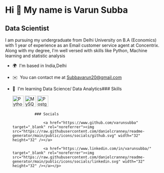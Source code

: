 Hi 👋 My name is Varun Subba
============================

Data Scientist
--------------

I am pursuing my undergraduate from Delhi University on B.A (Economics) with 1 year of experience as an Email customer service agent at Concentrix. Along with my degree, I'm well versed with skills like Python, Machine learning and statistic analysis

*   🌍  I'm based in India,Delhi
*   ✉️  You can contact me at [Subbavarun20@gmail.com](mailto:Subbavarun20@gmail.com)
*   🧠  I'm learning Data Science/ Data Analytics### Skills<p align="left">
                                <a href="https://www.python.org/" target="_blank" rel="noreferrer"><img src="https://raw.githubusercontent.com/danielcranney/readme-generator/main/public/icons/skills/python-colored.svg" width="36" height="36" alt="Python" /></a>
                                <a href="https://www.mysql.com/" target="_blank" rel="noreferrer"><img src="https://raw.githubusercontent.com/danielcranney/readme-generator/main/public/icons/skills/mysql-colored.svg" width="36" height="36" alt="MySQL" /></a>
                                <a href="https://www.postgresql.org/" target="_blank" rel="noreferrer"><img src="https://raw.githubusercontent.com/danielcranney/readme-generator/main/public/icons/skills/postgresql-colored.svg" width="36" height="36" alt="PostgreSQL" /></a>
                    </p>
                    
                  ### Socials
                  
                  
     <p align="left">
                          
                      <a href="https://www.github.com/varunsubba" target="_blank" rel="noreferrer"><img src="https://raw.githubusercontent.com/danielcranney/readme-generator/main/public/icons/socials/github.svg" width="32" height="32" /></a>
                          
                      <a href="https://www.linkedin.com/in/varunsubba/" target="_blank" rel="noreferrer"><img src="https://raw.githubusercontent.com/danielcranney/readme-generator/main/public/icons/socials/linkedin.svg" width="32" height="32" /></a></p>
